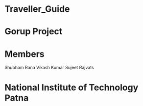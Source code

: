 # Traveller_Guide
# Gorup Project
# Members
  Shubham Rana
  Vikash Kumar
  Sujeet Rajvats
# National Institute of Technology Patna

